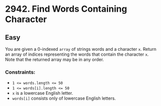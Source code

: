 # 2942. Find Words Containing Character

## Easy

You are given a 0-indexed `array` of strings words and a character `x`. Return an array of indices representing the
words that contain the character `x`. Note that the returned array may be in any order.

### Constraints:

- `1 <= words.length <= 50`
- `1 <= words[i].length <= 50`
- `x` is a lowercase English letter.
- `words[i]` consists only of lowercase English letters.
